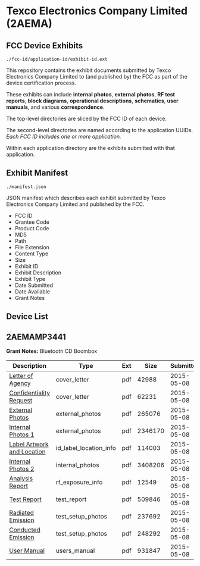 # Texco Electronics Company Limited (2AEMA)
## FCC Device Exhibits

```
./fcc-id/application-id/exhibit-id.ext
```

This repository contains the exhibit documents submitted by Texco Electronics Company Limited to (and published by) the FCC as part of the device certification process.

These exhibits can include **internal photos**, **external photos**, **RF test reports**, **block diagrams**, **operational descriptions**, **schematics**, **user manuals**, and various **correspondence**.

The top-level directories are sliced by the FCC ID of each device.

The second-level directories are named according to the application UUIDs. *Each FCC ID includes one or more application.*

Within each application directory are the exhibits submitted with that application. 

## Exhibit Manifest

```
./manifest.json
```

JSON manifest which describes each exhibit submitted by Texco Electronics Company Limited and published by the FCC.

- FCC ID
- Grantee Code
- Product Code
- MD5
- Path
- File Extension
- Content Type
- Size
- Exhibit ID
- Exhibit Description
- Exhibit Type
- Date Submitted
- Date Available
- Grant Notes

## Device List
## 2AEMAMP3441
**Grant Notes:** Bluetooth CD Boombox

| Description | Type | Ext | Size | Submitted | Available |
| ----------- | ---- | --- | ---- | --------- | --------- |
| [Letter of Agency](2AEMAMP3441/4603f1f2593c6ba3330776a764b7042a/2607853.pdf) | cover_letter | pdf | 42988 | 2015-05-08 | 2015-05-08 |
| [Confidentiality Request](2AEMAMP3441/4603f1f2593c6ba3330776a764b7042a/2607854.pdf) | cover_letter | pdf | 62231 | 2015-05-08 | 2015-05-08 |
| [External Photos](2AEMAMP3441/4603f1f2593c6ba3330776a764b7042a/2607856.pdf) | external_photos | pdf | 265076 | 2015-05-08 | 2015-05-08 |
| [Internal Photos 1](2AEMAMP3441/4603f1f2593c6ba3330776a764b7042a/2607857.pdf) | external_photos | pdf | 2346170 | 2015-05-08 | 2015-05-08 |
| [Label Artwork and Location](2AEMAMP3441/4603f1f2593c6ba3330776a764b7042a/2607855.pdf) | id_label_location_info | pdf | 114003 | 2015-05-08 | 2015-05-08 |
| [Internal Photos 2](2AEMAMP3441/4603f1f2593c6ba3330776a764b7042a/2607858.pdf) | internal_photos | pdf | 3408206 | 2015-05-08 | 2015-05-08 |
| [Analysis Report](2AEMAMP3441/4603f1f2593c6ba3330776a764b7042a/2607866.pdf) | rf_exposure_info | pdf | 12549 | 2015-05-08 | 2015-05-08 |
| [Test Report](2AEMAMP3441/4603f1f2593c6ba3330776a764b7042a/2607864.pdf) | test_report | pdf | 509846 | 2015-05-08 | 2015-05-08 |
| [Radiated Emission](2AEMAMP3441/4603f1f2593c6ba3330776a764b7042a/2607859.pdf) | test_setup_photos | pdf | 237692 | 2015-05-08 | 2015-05-08 |
| [Conducted Emission](2AEMAMP3441/4603f1f2593c6ba3330776a764b7042a/2607860.pdf) | test_setup_photos | pdf | 248292 | 2015-05-08 | 2015-05-08 |
| [User Manual](2AEMAMP3441/4603f1f2593c6ba3330776a764b7042a/2607865.pdf) | users_manual | pdf | 931847 | 2015-05-08 | 2015-05-08 |
